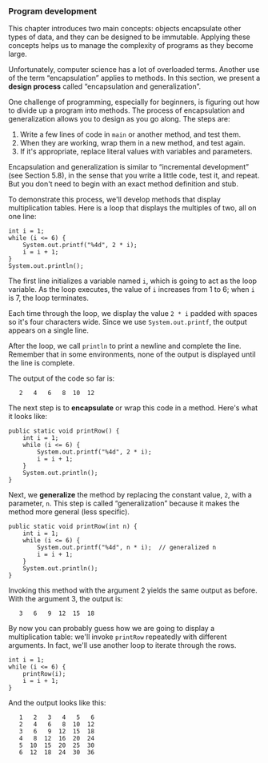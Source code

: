 ###  Program development


This chapter introduces two main concepts: objects encapsulate other types of data, and they can be designed to be immutable.
Applying these concepts helps us to manage the complexity of programs as they become large.


Unfortunately, computer science has a lot of overloaded terms.
Another use of the term “encapsulation” applies to methods.
In this section, we present a **design process** called “encapsulation and generalization”.

One challenge of programming, especially for beginners, is figuring out how to divide up a program into methods.
The process of encapsulation and generalization allows you to design as you go along.
The steps are:



1.  Write a few lines of code in `main` or another method, and test them.
1.  When they are working, wrap them in a new method, and test again.
1.  If it's appropriate, replace literal values with variables and parameters.


Encapsulation and generalization is similar to “incremental development” (see Section 5.8), in the sense that you write a little code, test it, and repeat.
But you don't need to begin with an exact method definition and stub.


To demonstrate this process, we'll develop methods that display multiplication tables.
Here is a loop that displays the multiples of two, all on one line:

```code
int i = 1;
while (i <= 6) {
    System.out.printf("%4d", 2 * i);
    i = i + 1;
}
System.out.println();
```


The first line initializes a variable named `i`, which is going to act as the loop variable.
As the loop executes, the value of `i` increases from 1 to 6; when `i` is 7, the loop terminates.

Each time through the loop, we display the value `2 * i` padded with spaces so it's four characters wide.
Since we use `System.out.printf`, the output appears on a single line.

After the loop, we call `println` to print a newline and complete the line.
Remember that in some environments, none of the output is displayed until the line is complete.

The output of the code so far is:

```code
   2   4   6   8  10  12
```


The next step is to **encapsulate** or wrap this code in a method.
Here's what it looks like:

```code
public static void printRow() {
    int i = 1;
    while (i <= 6) {
        System.out.printf("%4d", 2 * i);
        i = i + 1;
    }
    System.out.println();
}
```


Next, we **generalize** the method by replacing the constant value, `2`, with a parameter, `n`.
This step is called “generalization” because it makes the method more general (less specific).

```code
public static void printRow(int n) {
    int i = 1;
    while (i <= 6) {
        System.out.printf("%4d", n * i);  // generalized n
        i = i + 1;
    }
    System.out.println();
}
```

Invoking this method with the argument 2 yields the same output as before.
With the argument 3, the output is:

```code
   3   6   9  12  15  18
```


By now you can probably guess how we are going to display a multiplication table: we'll invoke `printRow` repeatedly with different arguments.
In fact, we'll use another loop to iterate through the rows.

```code
int i = 1;
while (i <= 6) {
    printRow(i);
    i = i + 1;
}
```

And the output looks like this:

```code
   1   2   3   4   5   6
   2   4   6   8  10  12
   3   6   9  12  15  18
   4   8  12  16  20  24
   5  10  15  20  25  30
   6  12  18  24  30  36
```